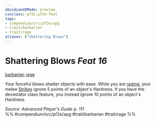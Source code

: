 ```yaml
---
obsidianUIMode: preview
cssclass: pf2e,pf2e-feat
tags:
- compendium/src/pf2e/apg
- trait/barbarian
- trait/rage
aliases: ["Shattering Blows"]
---
```

# Shattering Blows  *Feat 16*  
[barbarian](../../Rules/traits/barbarian.md)  [rage](../../Rules/traits/rage.md)  


Your forceful blows shatter objects with ease. While you are [raging](../../Rules/actions/rage.md), your melee [Strikes](../../Rules/actions/strike.md) ignore 5 points of an object's Hardness. If you have the devastator class feature, you instead ignore 10 points of an object's Hardness.

*Source: Advanced Player's Guide p. 111*  
%% #compendium/src/pf2e/apg #trait/barbarian #trait/rage %%